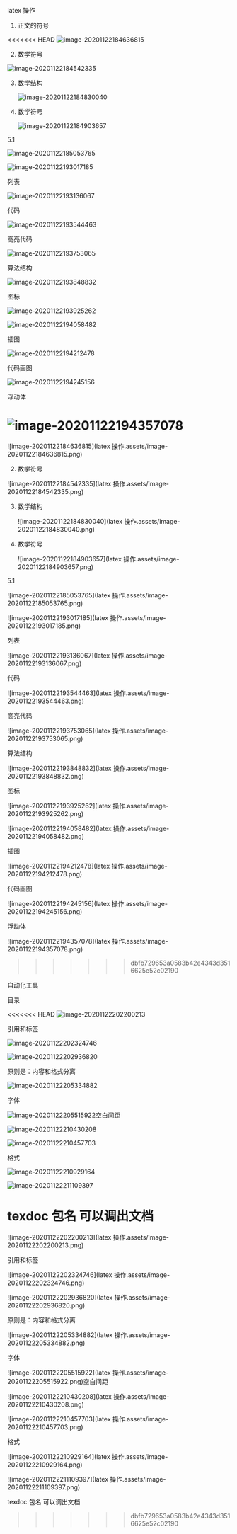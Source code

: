 latex 操作

1. 正文的符号

<<<<<<< HEAD
   ![image-20201122184636815](latex.assets/image-20201122184636815.png)

2. 数学符号

![image-20201122184542335](latex.assets/image-20201122184542335.png)

3. 数学结构

   ![image-20201122184830040](latex.assets/image-20201122184830040.png)

4. 数学符号

   ![image-20201122184903657](latex.assets/image-20201122184903657.png)

5.1

![image-20201122185053765](latex.assets/image-20201122185053765.png)

![image-20201122193017185](latex.assets/image-20201122193017185.png)

列表

![image-20201122193136067](latex.assets/image-20201122193136067.png)

代码

![image-20201122193544463](latex.assets/image-20201122193544463.png)

高亮代码

![image-20201122193753065](latex.assets/image-20201122193753065.png)

算法结构

![image-20201122193848832](latex.assets/image-20201122193848832.png)

图标

![image-20201122193925262](latex.assets/image-20201122193925262.png)

![image-20201122194058482](latex.assets/image-20201122194058482.png)

插图

![image-20201122194212478](latex.assets/image-20201122194212478.png)

代码画图

![image-20201122194245156](latex.assets/image-20201122194245156.png)	

浮动体

![image-20201122194357078](latex.assets/image-20201122194357078.png)
=======
   ![image-20201122184636815](latex 操作.assets/image-20201122184636815.png)

2. 数学符号

![image-20201122184542335](latex 操作.assets/image-20201122184542335.png)

3. 数学结构

   ![image-20201122184830040](latex 操作.assets/image-20201122184830040.png)

4. 数学符号

   ![image-20201122184903657](latex 操作.assets/image-20201122184903657.png)

5.1

![image-20201122185053765](latex 操作.assets/image-20201122185053765.png)

![image-20201122193017185](latex 操作.assets/image-20201122193017185.png)

列表

![image-20201122193136067](latex 操作.assets/image-20201122193136067.png)

代码

![image-20201122193544463](latex 操作.assets/image-20201122193544463.png)

高亮代码

![image-20201122193753065](latex 操作.assets/image-20201122193753065.png)

算法结构

![image-20201122193848832](latex 操作.assets/image-20201122193848832.png)

图标

![image-20201122193925262](latex 操作.assets/image-20201122193925262.png)

![image-20201122194058482](latex 操作.assets/image-20201122194058482.png)

插图

![image-20201122194212478](latex 操作.assets/image-20201122194212478.png)

代码画图

![image-20201122194245156](latex 操作.assets/image-20201122194245156.png)	

浮动体

![image-20201122194357078](latex 操作.assets/image-20201122194357078.png)
>>>>>>> dbfb729653a0583b42e4343d3516625e52c02190

自动化工具

目录

<<<<<<< HEAD
![image-20201122202200213](latex.assets/image-20201122202200213.png)

引用和标签

![image-20201122202324746](latex.assets/image-20201122202324746.png)

![image-20201122202936820](latex.assets/image-20201122202936820.png)

原则是：内容和格式分离

![image-20201122205334882](latex.assets/image-20201122205334882.png)

字体

![image-20201122205515922](latex.assets/image-20201122205515922.png)空白间距

![image-20201122210430208](latex.assets/image-20201122210430208.png)

![image-20201122210457703](latex.assets/image-20201122210457703.png)

格式

![image-20201122210929164](latex.assets/image-20201122210929164.png)



![image-20201122211109397](latex.assets/image-20201122211109397.png)

texdoc  包名 可以调出文档
=======
![image-20201122202200213](latex 操作.assets/image-20201122202200213.png)

引用和标签

![image-20201122202324746](latex 操作.assets/image-20201122202324746.png)

![image-20201122202936820](latex 操作.assets/image-20201122202936820.png)

原则是：内容和格式分离

![image-20201122205334882](latex 操作.assets/image-20201122205334882.png)

字体

![image-20201122205515922](latex 操作.assets/image-20201122205515922.png)空白间距

![image-20201122210430208](latex 操作.assets/image-20201122210430208.png)

![image-20201122210457703](latex 操作.assets/image-20201122210457703.png)

格式

![image-20201122210929164](latex 操作.assets/image-20201122210929164.png)



![image-20201122211109397](latex 操作.assets/image-20201122211109397.png)

texdoc  包名 可以调出文档
>>>>>>> dbfb729653a0583b42e4343d3516625e52c02190
